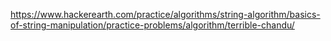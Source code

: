 https://www.hackerearth.com/practice/algorithms/string-algorithm/basics-of-string-manipulation/practice-problems/algorithm/terrible-chandu/
